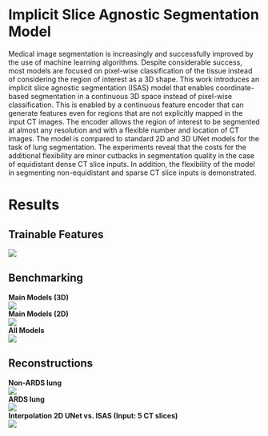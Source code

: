 # Implicit Slice Agnostic Segmentation Model
Medical image segmentation is increasingly and successfully improved by the use of machine learning algorithms. Despite considerable success, most models are focused on pixel-wise classification of the tissue instead of considering the region of interest as a 3D shape. This work introduces an implicit slice agnostic segmentation (ISAS) model that enables coordinate-based segmentation in a continuous 3D space instead of pixel-wise classification. This is enabled by a continuous feature encoder that can generate features even for regions that are not explicitly mapped in the input CT images. The encoder allows the region of interest to be segmented at almost any resolution and with a flexible number and location of CT images. The model is compared to standard 2D and 3D UNet models for the task of lung segmentation. The experiments reveal that the costs for the additional flexibility are minor cutbacks in segmentation quality in the case of equidistant dense CT slice inputs. In addition, the flexibility of the model in segmenting non-equidistant and sparse CT slice inputs is demonstrated.

# Results
## Trainable Features
![](figures/Gifs/trainable_feat.gif)  

## Benchmarking
__Main Models (3D)__  
![](figures/Gifs/main_models.gif)  
__Main Models (2D)__   
![](figures/Gifs/main_model_2d.gif)  
__All Models__  
![](figures/Gifs/all_models.gif)  

## Reconstructions
__Non-ARDS lung__  
![](figures/Gifs/interpol_6.gif)  
__ARDS lung__  
![](figures/Gifs/interpol_284.gif)  
__Interpolation 2D UNet vs. ISAS (Input: 5 CT slices)__  
![](figures/Gifs/isas_unet_compl.gif)  
